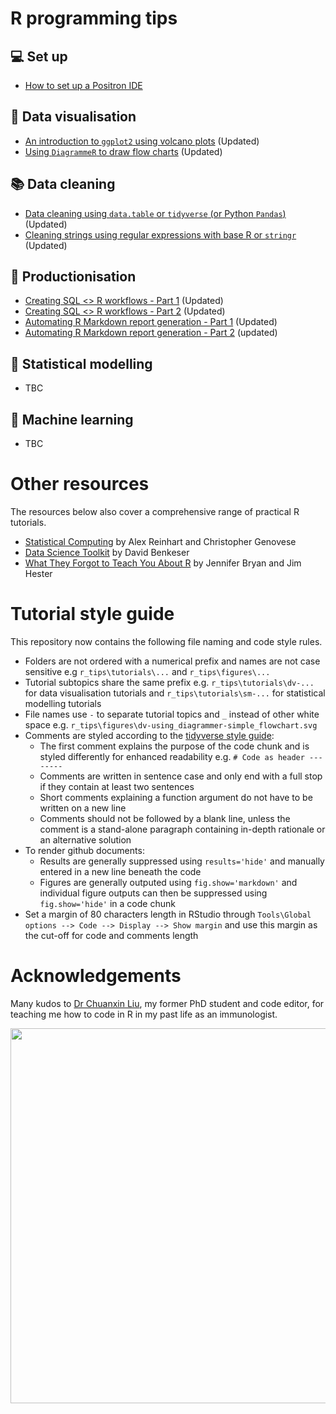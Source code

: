 # R programming tips    

## 💻 Set up  
+ [How to set up a Positron IDE](./tutorials/s-positron_setup/s-positron_setup.md)   
 
## 🎨 Data visualisation  
+ [An introduction to `ggplot2` using volcano plots](./tutorials/dv-volcano_plots_with_ggplot/dv-volcano_plots_with_ggplot.md) (Updated)  
+ [Using `DiagrammeR` to draw flow charts](./tutorials/dv-using_diagrammer/dv-using_diagrammer.md) (Updated)  

## 📚 Data cleaning
+ [Data cleaning using `data.table` or `tidyverse` (or Python `Pandas`)](./tutorials/dc-data_table_vs_dplyr/dc-data_table_vs_dplyr.md) (Updated)    
+ [Cleaning strings using regular expressions with base R or `stringr`](./tutorials/dc-cleaning_strings/dc-cleaning_strings.md) (Updated)          

## 🔨 Productionisation  
+ [Creating SQL <> R workflows - Part 1](./tutorials/p-sql_to_r_workflows/p-sql_to_r_workflows_part_1.md) (Updated)  
+ [Creating SQL <> R workflows - Part 2](./tutorials/p-sql_to_r_workflows/p-sql_to_r_workflows_part_2.md) (Updated)  
+ [Automating R Markdown report generation - Part 1](./tutorials/p-automating_rmd_reports/p-automating_rmd_reports_part_1.md) (Updated)  
+ [Automating R Markdown report generation - Part 2](./tutorials/p-automating_rmd_reports/p-automating_rmd_reports_part_2.md) (updated)   

## 🔢 Statistical modelling   
+ TBC  

## 🔮 Machine learning   
+ TBC  


# Other resources 
The resources below also cover a comprehensive range of practical R tutorials.  

+ [Statistical Computing](https://36-750.github.io/) by Alex Reinhart and Christopher Genovese  
+ [Data Science Toolkit](https://benkeser.github.io/info550/lectures/) by David Benkeser  
+ [What They Forgot to Teach You About R](https://rstats.wtf/index.html) by Jennifer Bryan and Jim Hester


# Tutorial style guide  

This repository now contains the following file naming and code style rules.  

+ Folders are not ordered with a numerical prefix and names are not case sensitive e.g `r_tips\tutorials\...` and `r_tips\figures\...`    
+ Tutorial subtopics share the same prefix e.g. `r_tips\tutorials\dv-...` for data visualisation tutorials and `r_tips\tutorials\sm-...` for statistical modelling tutorials     
+ File names use `-` to separate tutorial topics and `_` instead of other white space e.g. `r_tips\figures\dv-using_diagrammer-simple_flowchart.svg`  
+ Comments are styled according to the [tidyverse style guide](https://style.tidyverse.org/functions.html?q=comments#comments-1):    
  + The first comment explains the purpose of the code chunk and is styled differently for enhanced readability e.g. `# Code as header --------`     
  + Comments are written in sentence case and only end with a full stop if they contain at least two sentences  
  + Short comments explaining a function argument do not have to be written on a new line  
  + Comments should not be followed by a blank line, unless the comment is a stand-alone paragraph containing in-depth rationale or an alternative solution   
+ To render github documents:    
  + Results are generally suppressed using `results='hide'` and manually entered in a new line beneath the code  
  + Figures are generally outputed using `fig.show='markdown'` and individual figure outputs can then be suppressed using `fig.show='hide'` in a code chunk    
+ Set a margin of 80 characters length in RStudio through `Tools\Global options --> Code --> Display --> Show margin` and use this margin as the cut-off for code and comments length     


# Acknowledgements  

Many kudos to [Dr Chuanxin Liu](https://github.com/codetrainee), my former PhD student and code editor, for teaching me how to code in R in my past life as an immunologist.   

<p align="center">  
<img src="https://github.com/erikaduan/r_tips/blob/master/figures/r_milestones.jpg"
width="600"></center>  
</p>  

